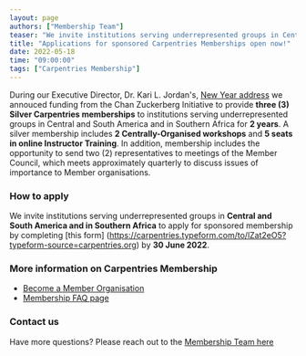 ```yaml
---
layout: page
authors: ["Membership Team"]
teaser: "We invite institutions serving underrepresented groups in Central and South America and in Southern Africa to apply for sponsored membership."
title: "Applications for sponsored Carpentries Memberships open now!"
date: 2022-05-18
time: "09:00:00"
tags: ["Carpentries Membership"]
---
```


During our Executive Director, Dr. Kari L. Jordan's, [New Year address](https://carpentries.org/blog/2022/01/executive-director-new-years-message/) we annouced funding
from the Chan Zuckerberg Initiative to provide **three (3) Silver Carpentries memberships** to institutions serving underrepresented groups in Central and South
America and in Southern Africa for **2 years**. A silver membership includes **2 Centrally-Organised workshops** and **5 seats in online Instructor Training**.
In addition, membership includes the opportunity to send two (2) representatives to meetings of the Member Council, which meets approximately quarterly to discuss issues
of importance to Member organisations.

### How to apply

We invite institutions serving underrepresented groups in **Central and South America and in Southern Africa** to apply for sponsored membership by completing [this form]
(https://carpentries.typeform.com/to/lZat2eO5?typeform-source=carpentries.org) by **30 June 2022**.

### More information on Carpentries Membership

- [Become a Member Organisation](https://carpentries.org/membership/)
- [Membership FAQ page](https://carpentries.org/member_faq/)

### Contact us

Have more questions? Please reach out to the [Membership Team here](emailto:membership@carpentries.org)
